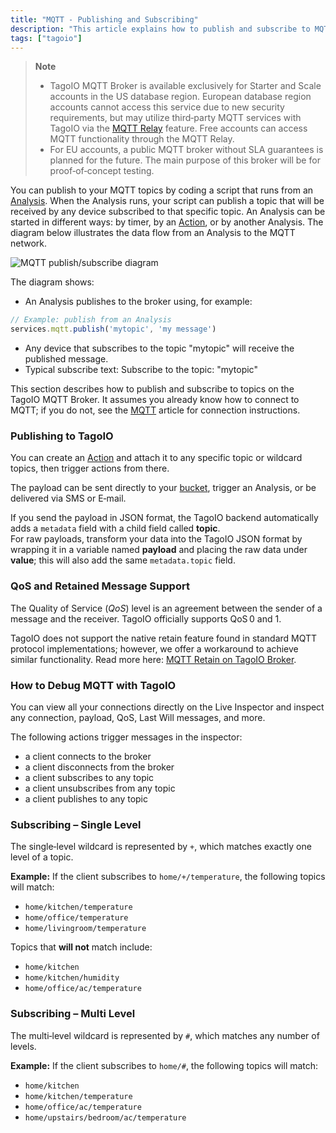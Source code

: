 ```yaml
---
title: "MQTT - Publishing and Subscribing"
description: "This article explains how to publish and subscribe to MQTT topics from a TagoIO Analysis, including account availability for TagoIO's MQTT broker and an example of publishing from an Analysis."
tags: ["tagoio"]
---
```

> **Note**
>
> - TagoIO MQTT Broker is available exclusively for Starter and Scale accounts in the US database region. European database region accounts cannot access this service due to new security requirements, but may utilize third‑party MQTT services with TagoIO via the [MQTT Relay](/tagoio/integrations/connecting-your-mqtt-broker-to-tagoio) feature. Free accounts can access MQTT functionality through the MQTT Relay.
> - For EU accounts, a public MQTT broker without SLA guarantees is planned for the future. The main purpose of this broker will be for proof‑of‑concept testing.

You can publish to your MQTT topics by coding a script that runs from an [Analysis](/tagoio/analysis/analysis-overview). When the Analysis runs, your script can publish a topic that will be received by any device subscribed to that specific topic. An Analysis can be started in different ways: by timer, by an [Action](actions/actions), or by another Analysis. The diagram below illustrates the data flow from an Analysis to the MQTT network.

![MQTT publish/subscribe diagram](/docs_imagem/tagoio/mqtt-publishing-and-subscribing-2.png)

The diagram shows:
- An Analysis publishes to the broker using, for example:
```javascript
// Example: publish from an Analysis
services.mqtt.publish('mytopic', 'my message')
```
- Any device that subscribes to the topic "mytopic" will receive the published message.
- Typical subscribe text: Subscribe to the topic: "mytopic"

This section describes how to publish and subscribe to topics on the TagoIO MQTT Broker. It assumes you already know how to connect to MQTT; if you do not, see the [MQTT](mqtt) article for connection instructions.

### Publishing to TagoIO

You can create an [Action](actions/actions) and attach it to any specific topic or wildcard topics, then trigger actions from there.

<!-- Image temporarily disabled: Action example - /cdn.elev.io/file/uploads/pmfKQdI17QsonYtKqFR0lo14i0mduRrZCtXE2bzClic/V6qqrtoqow2xmYBCAXSAPiLPUuftZotTvMGTz_dq0W8/1588011165303-pog.png -->

The payload can be sent directly to your [bucket](/tagoio/devices/device-data-management), trigger an Analysis, or be delivered via SMS or E‑mail.

If you send the payload in JSON format, the TagoIO backend automatically adds a `metadata` field with a child field called **topic**.  
For raw payloads, transform your data into the TagoIO JSON format by wrapping it in a variable named **payload** and placing the raw data under **value**; this will also add the same `metadata.topic` field.

### QoS and Retained Message Support

The Quality of Service (_QoS_) level is an agreement between the sender of a message and the receiver. TagoIO officially supports QoS 0 and 1.

TagoIO does not support the native retain feature found in standard MQTT protocol implementations; however, we offer a workaround to achieve similar functionality. Read more here: [MQTT Retain on TagoIO Broker](mqtt-retain).

### How to Debug MQTT with TagoIO

You can view all your connections directly on the Live Inspector and inspect any connection, payload, QoS, Last Will messages, and more.

The following actions trigger messages in the inspector:

- a client connects to the broker  
- a client disconnects from the broker  
- a client subscribes to any topic  
- a client unsubscribes from any topic  
- a client publishes to any topic  

### Subscribing – Single Level

The single‑level wildcard is represented by `+`, which matches exactly one level of a topic.

**Example:** If the client subscribes to `home/+/temperature`, the following topics will match:

- `home/kitchen/temperature`
- `home/office/temperature`
- `home/livingroom/temperature`

Topics that **will not** match include:

- `home/kitchen`
- `home/kitchen/humidity`
- `home/office/ac/temperature`

### Subscribing – Multi Level

The multi‑level wildcard is represented by `#`, which matches any number of levels.

**Example:** If the client subscribes to `home/#`, the following topics will match:

- `home/kitchen`
- `home/kitchen/temperature`
- `home/office/ac/temperature`
- `home/upstairs/bedroom/ac/temperature`